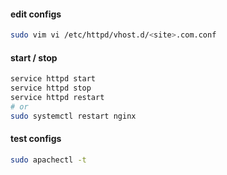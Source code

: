 #### edit configs
```bash
sudo vim vi /etc/httpd/vhost.d/<site>.com.conf
```

#### start / stop
```bash
service httpd start
service httpd stop
service httpd restart
# or
sudo systemctl restart nginx
```

#### test configs
```bash
sudo apachectl -t
```
